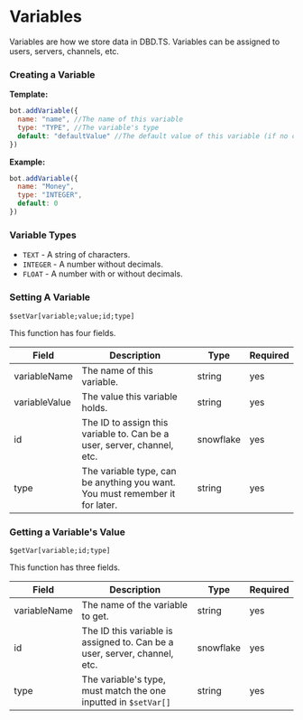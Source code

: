 # Variables
Variables are how we store data in DBD.TS. Variables can be assigned to users, servers, channels, etc.

### Creating a Variable
**Template:**
```js
bot.addVariable({
  name: "name", //The name of this variable
  type: "TYPE", //The variable's type
  default: "defaultValue" //The default value of this variable (if no custom value is set from setVar)
})
```
**Example:**
```js
bot.addVariable({
  name: "Money",
  type: "INTEGER",
  default: 0
})
```

### Variable Types
- `TEXT` - A string of characters.
- `INTEGER` - A number without decimals.
- `FLOAT` - A number with or without decimals.

### Setting A Variable
```
$setVar[variable;value;id;type]
```
This function has four fields.

| Field | Description | Type | Required |
| ------ | ------ | ------ | ------ |
| variableName | The name of this variable. | string | yes
| variableValue | The value this variable holds. | string | yes
| id | The ID to assign this variable to. Can be a user, server, channel, etc. | snowflake | yes
| type | The variable type, can be anything you want. You must remember it for later. | string | yes

### Getting a Variable's Value
```
$getVar[variable;id;type]
```
This function has three fields.

| Field | Description | Type | Required |
| ------ | ------ | ------ | ------ |
| variableName | The name of the variable to get. | string | yes
| id | The ID this variable is assigned to. Can be a user, server, channel, etc. | snowflake | yes
| type | The variable's type, must match the one inputted in `$setVar[]` | string | yes
